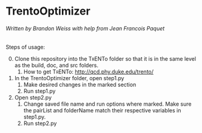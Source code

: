 # TrentoOptimizer
###### Written by Brandon Weiss with help from Jean Francois Paquet

Steps of usage:

0. Clone this repository into the T<font size = 1>R</font>ENTo folder so that it is in the same level as the build, doc, and src folders.
   1. How to get T<font size = 1>R</font>ENTo: http://qcd.phy.duke.edu/trento/
1. In the TrentoOptimizer folder, open step1.py
   1. Make desired changes in the marked section
   2. Run step1.py
2. Open step2.py
   1. Change saved file name and run options where marked. Make sure the pairList and folderName match their respective variables in step1.py.
   2. Run step2.py
